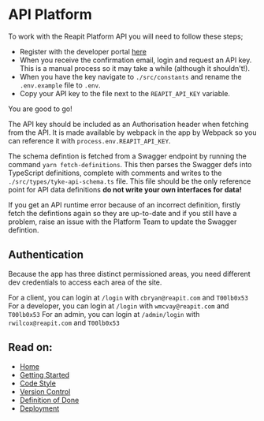# API Platform

To work with the Reapit Platform API you will need to follow these steps;

* Register with the developer portal [here](https://reapit.cloud.tyk.io/portal/)
* When you receive the confirmation email, login and request an API key. This is a manual process so it may take a while \(although it shouldn't!\).
* When you have the key navigate to `./src/constants` and rename the `.env.example` file to `.env`. 
* Copy your API key to the file next to the `REAPIT_API_KEY` variable.

You are good to go!

The API key should be included as an Authorisation header when fetching from the API. It is made available by webpack in the app by Webpack so you can reference it with `process.env.REAPIT_API_KEY`.

The schema defintion is fetched from a Swagger endpoint by running the command `yarn fetch-definitions`. This then parses the Swagger defs into TypeScript definitions, complete with comments and writes to the `./src/types/tyke-api-schema.ts` file. This file should be the only reference point for API data definitions **do not write your own interfaces for data!**

If you get an API runtime error because of an incorrect definition, firstly fetch the defintions again so they are up-to-date and if you still have a problem, raise an issue with the Platform Team to update the Swagger defintion.

## Authentication

Because the app has three distinct permissioned areas, you need different dev credentials to access each area of the site.

For a client, you can login at `/login` with `cbryan@reapit.com` and `T00lb0x53` For a developer, you can login at `/login` with `wmcvay@reapit.com` and `T00lb0x53` For an admin, you can login at `/admin/login` with `rwilcox@reapit.com` and `T00lb0x53`

## Read on:

* [Home](../../../)
* [Getting Started](../../contributing/getting-started.md)
* [Code Style](../../contributing/code-style.md)
* [Version Control](../../contributing/version-control.md)
* [Definition of Done](../../contributing/definition-of-done.md)
* [Deployment](../../contributing/releases.md)

